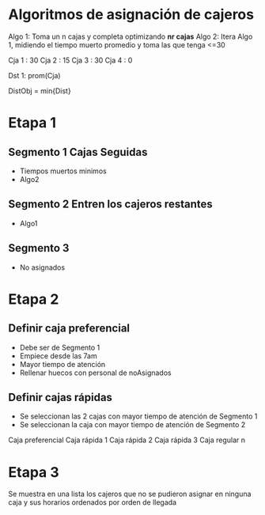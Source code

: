 # Algoritmos de asignación de cajeros

Algo 1: Toma un n cajas y completa optimizando **nr cajas**
Algo 2: Itera Algo 1, midiendo el tiempo muerto promedio y toma las que tenga <=30

Cja 1 : 30
Cja 2 : 15
Cja 3 : 30
Cja 4 : 0

Dst 1: prom(Cja)

DistObj = min{Dist}

# Etapa 1

## Segmento 1 Cajas Seguidas

- Tiempos muertos minimos
- Algo2

## Segmento 2 Entren los cajeros restantes

- Algo1 

## Segmento 3

- No asignados

# Etapa 2

## Definir caja preferencial

- Debe ser de Segmento 1
- Empiece desde las 7am
- Mayor tiempo de atención
- Rellenar huecos con personal de noAsignados

## Definir cajas rápidas

- Se seleccionan las 2 cajas con mayor tiempo de atención de Segmento 1
- Se seleccionan la caja con mayor tiempo de atención de Segmento 2

Caja preferencial
Caja rápida 1
Caja rápida 2
Caja rápida 3
Caja regular n

# Etapa 3

Se muestra en una lista los cajeros que no se pudieron asignar en ninguna caja y sus horarios ordenados por orden de llegada
